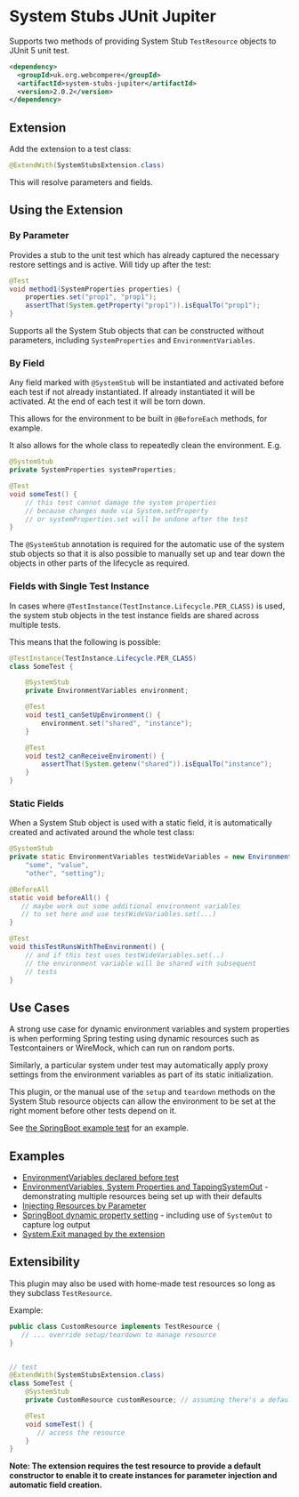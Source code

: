 # System Stubs JUnit Jupiter

Supports two methods of providing System Stub `TestResource` objects to
JUnit 5 unit test.

```xml
<dependency>
  <groupId>uk.org.webcompere</groupId>
  <artifactId>system-stubs-jupiter</artifactId>
  <version>2.0.2</version>
</dependency>
```

## Extension

Add the extension to a test class:

```java
@ExtendWith(SystemStubsExtension.class)
```

This will resolve parameters and fields.

## Using the Extension
### By Parameter

Provides a stub to the unit test which has already captured the necessary
restore settings and is active. Will tidy up after the test:

```java
@Test
void method1(SystemProperties properties) {
    properties.set("prop1", "prop1");
    assertThat(System.getProperty("prop1")).isEqualTo("prop1");
}
```

Supports all the System Stub objects that can be constructed without
parameters, including `SystemProperties` and `EnvironmentVariables`.

### By Field

Any field marked with `@SystemStub` will be instantiated and activated before
each test if not already instantiated. If already instantiated it
will be activated. At the end of each test it will be torn down.

This allows for the environment to be built in `@BeforeEach` methods, for example.

It also allows for the whole class to repeatedly clean the environment. E.g.

```java
@SystemStub
private SystemProperties systemProperties;

@Test
void someTest() {
    // this test cannot damage the system properties
    // because changes made via System.setProperty
    // or systemProperties.set will be undone after the test
}
```

The `@SystemStub` annotation is required for the automatic use of the
system stub objects so that it is also possible to manually set up and tear down
the objects in other parts of the lifecycle as required.

### Fields with Single Test Instance

In cases where `@TestInstance(TestInstance.Lifecycle.PER_CLASS)` is used,
the system stub objects in the test instance fields are shared across multiple tests.

This means that the following is possible:

```java
@TestInstance(TestInstance.Lifecycle.PER_CLASS)
class SomeTest {

    @SystemStub
    private EnvironmentVariables environment;

    @Test
    void test1_canSetUpEnvironment() {
        environment.set("shared", "instance");
    }

    @Test
    void test2_canReceiveEnviroment() {
        assertThat(System.getenv("shared")).isEqualTo("instance");
    }
}
```

### Static Fields

When a System Stub object is used with a static field, it is
automatically created and activated around the whole test class:

```java
@SystemStub
private static EnvironmentVariables testWideVariables = new EnvironmentVariables(
    "some", "value",
    "other", "setting");

@BeforeAll
static void beforeAll() {
   // maybe work out some additional environment variables
   // to set here and use testWideVariables.set(...)
}

@Test
void thisTestRunsWithTheEnvironment() {
    // and if this test uses testWideVariables.set(..)
    // the environment variable will be shared with subsequent
    // tests
}
```
## Use Cases

A strong use case for dynamic environment variables and system properties is
when performing Spring testing using dynamic resources such as Testcontainers
or WireMock, which can run on random ports.

Similarly, a particular system under test may automatically apply proxy
settings from the environment variables as part of its static initialization.

This plugin, or the manual use of the `setup` and `teardown` methods
on the System Stub resource objects can allow the environment
to be set at the right moment before other tests depend on it.

See [the SpringBoot example test](src/test/java/uk/org/webcompere/systemstubs/jupiter/examples/SpringAppWithDynamicPropertiesTest.java) for an example.

## Examples

- [EnvironmentVariables declared before test](src/test/java/uk/org/webcompere/systemstubs/jupiter/examples/WithEnvironmentVariables.java)
- [EnvironmentVariables, System Properties and TappingSystemOut](src/test/java/uk/org/webcompere/systemstubs/jupiter/examples/MultipleTestResources.java) - demonstrating
multiple resources being set up with their defaults
- [Injecting Resources by Parameter](src/test/java/uk/org/webcompere/systemstubs/jupiter/examples/InjectByParameter.java)
- [SpringBoot dynamic property setting](src/test/java/uk/org/webcompere/systemstubs/jupiter/examples/SpringAppWithDynamicPropertiesTest.java) - including use of `SystemOut` to capture log output
- [System.Exit managed by the extension](src/test/java/uk/org/webcompere/systemstubs/jupiter/examples/SystemExitUseCase.java)

## Extensibility

This plugin may also be used with home-made test resources so long
as they subclass `TestResource`.

Example:

```java
public class CustomResource implements TestResource {
   // ... override setup/teardown to manage resource
}


// test
@ExtendWith(SystemStubsExtension.class)
class SomeTest {
    @SystemStub
    private CustomResource customResource; // assuming there's a default constructor

    @Test
    void someTest() {
       // access the resource
    }
}
```

**Note: The extension requires the test resource to provide a default constructor to enable it to create
instances for parameter injection and automatic field creation.**
